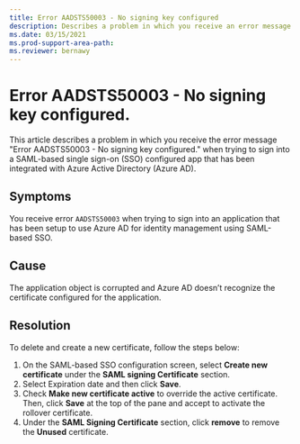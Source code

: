```yaml
---
title: Error AADSTS50003 - No signing key configured
description: Describes a problem in which you receive an error message when signing in to SAML-based single sign-on configured app that has been configured to use Azure Active Directory as an Identity Provider (IdP). The error you receive is Error AADSTS50003 - No signing key configured.
ms.date: 03/15/2021
ms.prod-support-area-path: 
ms.reviewer: bernawy
---
```

# Error AADSTS50003 - No signing key configured.

This article describes a problem in which you receive the error message "Error AADSTS50003 - No signing key configured." when trying to sign into a SAML-based single sign-on (SSO) configured app that has been integrated with Azure Active Directory (Azure AD).

## Symptoms

You receive error `AADSTS50003` when trying to sign into an application that has been setup to use Azure AD for identity management using SAML-based SSO.

## Cause

The application object is corrupted and Azure AD doesn’t recognize the certificate configured for the application.

## Resolution

To delete and create a new certificate, follow the steps below:

1. On the SAML-based SSO configuration screen, select **Create new certificate** under the **SAML signing Certificate** section.
1. Select Expiration date and then click **Save**.
1. Check **Make new certificate active** to override the active certificate. Then, click **Save** at the top of the pane and accept to activate the rollover certificate.
1. Under the **SAML Signing Certificate** section, click **remove** to remove the **Unused** certificate.

